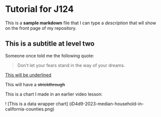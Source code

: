 # Tutorial for J124

This is a **sample markdown** file that I can type a _description_ that wll show on the front page of my repository.

## This is a subtitle at level two

Someone once told me the following quote: 

> Don't let your fears stand
> in the way of your dreams.

<ins>This will be underlined</ins>

This will have a ~~strickthrough~~

This is a chart I made in an earlier video lesson:


! [This is a data wrapper chart] (iD4d9-2023-median-household-in-california-counties.png)
